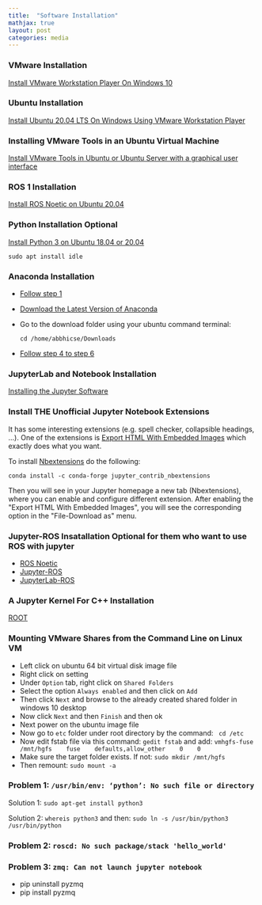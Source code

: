 ```yaml
---
title:  "Software Installation"
mathjax: true
layout: post
categories: media
---
```

### VMware Installation

[Install VMware Workstation Player On Windows 10](https://windows.tutorials24x7.com/blog/how-to-install-vmware-workstation-player-on-windows-10)

### Ubuntu Installation

[Install Ubuntu 20.04 LTS On Windows Using VMware Workstation Player](https://ubuntu.tutorials24x7.com/blog/how-to-install-ubuntu-20-04-lts-on-windows-using-vmware-workstation-player)

### Installing VMware Tools in an Ubuntu Virtual Machine

[Install VMware Tools in Ubuntu or Ubuntu Server with a graphical user interface](https://kb.vmware.com/s/article/1022525)

### ROS 1 Installation

[Install ROS Noetic on Ubuntu 20.04](https://varhowto.com/install-ros-noetic-ubuntu-20-04/)

### Python Installation Optional

[Install Python 3 on Ubuntu 18.04 or 20.04](https://phoenixnap.com/kb/how-to-install-python-3-ubuntu)

``` sudo apt install idle ```

### Anaconda Installation

- [Follow step 1](https://linuxize.com/post/how-to-install-anaconda-on-ubuntu-20-04/)

- [Download the Latest Version of Anaconda](https://www.anaconda.com/products/individual)

- Go to the download folder using your ubuntu command terminal:

  ``` cd /home/abbhicse/Downloads ```

- [Follow step 4 to step 6](https://phoenixnap.com/kb/how-to-install-anaconda-ubuntu-18-04-or-20-04#ftoc-heading-4)

### JupyterLab and Notebook Installation

[Installing the Jupyter Software](https://jupyter.org/install)


### Install THE Unofficial Jupyter Notebook Extensions

It has some interesting extensions (e.g. spell checker, collapsible headings, ...). One of the extensions is [Export HTML With Embedded Images](https://jupyter-contrib-nbextensions.readthedocs.io/en/latest/nbextensions/export_embedded/readme.html) which exactly does what you want.

To install [Nbextensions](https://jupyter-contrib-nbextensions.readthedocs.io/en/latest/) do the following:

```conda install -c conda-forge jupyter_contrib_nbextensions```

Then you will see in your Jupyter homepage a new tab (Nbextensions), where you can enable and configure different extension.
After enabling the "Export HTML With Embedded Images", you will see the corresponding option in the "File-Download as" menu.

### Jupyter-ROS Insatallation Optional for them who want to use ROS with jupyter
- [ROS Noetic](https://github.com/RoboStack/ros-noetic)
- [Jupyter-ROS](https://github.com/RoboStack/jupyter-ros)
- [JupyterLab-ROS](https://github.com/RoboStack/jupyterlab-ros)

### A Jupyter Kernel For C++ Installation

[ROOT](https://root.cern/install/)

### Mounting VMware Shares from the Command Line on Linux VM

- Left click on ubuntu 64 bit virtual disk image file
- Right click on setting 
- Under ```Option``` tab, right click on ```Shared Folders```
- Select the option ```Always enabled``` and then click on ```Add```
- Then click ```Next``` and browse to the already created shared folder in windows 10 desktop
- Now click ```Next``` and then ```Finish``` and then ok
- Next power on the ubuntu image file
- Now go to ```etc``` folder under root directory by the command: ``` cd /etc```
- Now edit fstab file via this command: ```gedit fstab``` and add: ```vmhgfs-fuse    /mnt/hgfs    fuse    defaults,allow_other    0    0 ```
- Make sure the target folder exists. If not: ```sudo mkdir /mnt/hgfs```
- Then remount: ```sudo mount -a```

### Problem 1: ``` /usr/bin/env: ‘python’: No such file or directory ```

Solution 1: ``` sudo apt-get install python3 ```

Solution 2: ``` whereis python3 ``` and then: ```sudo ln -s /usr/bin/python3 /usr/bin/python  ```

### Problem 2: ```roscd: No such package/stack 'hello_world'```

### Problem 3: ```zmq: Can not launch jupyter notebook```
- pip uninstall pyzmq
- pip install pyzmq

